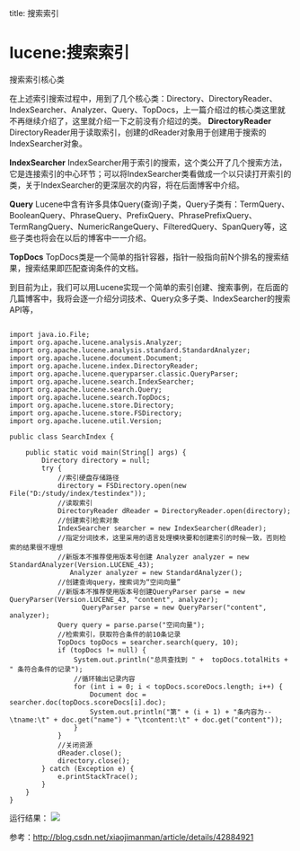 title: 搜索索引 

#  lucene:搜索索引 
搜索索引核心类

在上述索引搜索过程中，用到了几个核心类：Directory、DirectoryReader、IndexSearcher、Analyzer、Query、TopDocs，上一篇介绍过的核心类这里就不再继续介绍了，这里就介绍一下之前没有介绍过的类。
**DirectoryReader**
DirectoryReader用于读取索引，创建的dReader对象用于创建用于搜索的IndexSearcher对象。

**IndexSearcher**
IndexSearcher用于索引的搜索，这个类公开了几个搜索方法，它是连接索引的中心环节；可以将IndexSearcher类看做成一个以只读打开索引的类，关于IndexSearcher的更深层次的内容，将在后面博客中介绍。

**Query**
Lucene中含有许多具体Query(查询)子类，Query子类有：TermQuery、BooleanQuery、PhraseQuery、PrefixQuery、PhrasePrefixQuery、TermRangQuery、NumericRangeQuery、FilteredQuery、SpanQuery等，这些子类也将会在以后的博客中一一介绍。

**TopDocs**
 TopDocs类是一个简单的指针容器，指针一般指向前N个排名的搜索结果，搜索结果即匹配查询条件的文档。

 到目前为止，我们可以用Lucene实现一个简单的索引创建、搜索事例，在后面的几篇博客中，我将会逐一介绍分词技术、Query众多子类、IndexSearcher的搜索API等，
```

import java.io.File;
import org.apache.lucene.analysis.Analyzer;
import org.apache.lucene.analysis.standard.StandardAnalyzer;
import org.apache.lucene.document.Document;
import org.apache.lucene.index.DirectoryReader;
import org.apache.lucene.queryparser.classic.QueryParser;
import org.apache.lucene.search.IndexSearcher;
import org.apache.lucene.search.Query;
import org.apache.lucene.search.TopDocs;
import org.apache.lucene.store.Directory;
import org.apache.lucene.store.FSDirectory;
import org.apache.lucene.util.Version;
  
public class SearchIndex {

	public static void main(String[] args) {
		Directory directory = null;
		try {
			//索引硬盘存储路径
			directory = FSDirectory.open(new File("D:/study/index/testindex"));
			//读取索引
			DirectoryReader dReader = DirectoryReader.open(directory);
			//创建索引检索对象
		    IndexSearcher searcher = new IndexSearcher(dReader);
		    //指定分词技术，这里采用的语言处理模块要和创建索引的时候一致，否则检索的结果很不理想
		    //新版本不推荐使用版本号创建 Analyzer analyzer = new StandardAnalyzer(Version.LUCENE_43);
               Analyzer analyzer = new StandardAnalyzer();   
		    //创建查询query，搜索词为“空间向量”
		    //新版本不推荐使用版本号创建QueryParser parse = new QueryParser(Version.LUCENE_43, "content", analyzer);
                  QueryParser parse = new QueryParser("content", analyzer);
			Query query = parse.parse("空间向量");
			//检索索引，获取符合条件的前10条记录
			TopDocs topDocs = searcher.search(query, 10);
			if (topDocs != null) {
				System.out.println("总共查找到 " +  topDocs.totalHits + " 条符合条件的记录");
				//循环输出记录内容
				for (int i = 0; i < topDocs.scoreDocs.length; i++) {
					Document doc = searcher.doc(topDocs.scoreDocs[i].doc);
					System.out.println("第" + (i + 1) + "条内容为--\tname:\t" + doc.get("name") + "\tcontent:\t" + doc.get("content"));
				}
			}
			//关闭资源
			dReader.close();
			directory.close();
		} catch (Exception e) {
			e.printStackTrace();
		}
	}
}

```
运行结果：
![](/data/dokuwiki/opensourcelearn/lucene/pasted/20150512-185515.png)

参考：http://blog.csdn.net/xiaojimanman/article/details/42884921